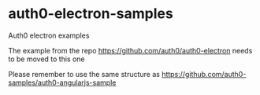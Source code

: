 # auth0-electron-samples

Auth0 electron examples

The example from the repo https://github.com/auth0/auth0-electron needs to be moved to this one

Please remember to use the same structure as https://github.com/auth0-samples/auth0-angularjs-sample
